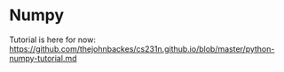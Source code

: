 # Numpy

Tutorial is here for now: https://github.com/thejohnbackes/cs231n.github.io/blob/master/python-numpy-tutorial.md
